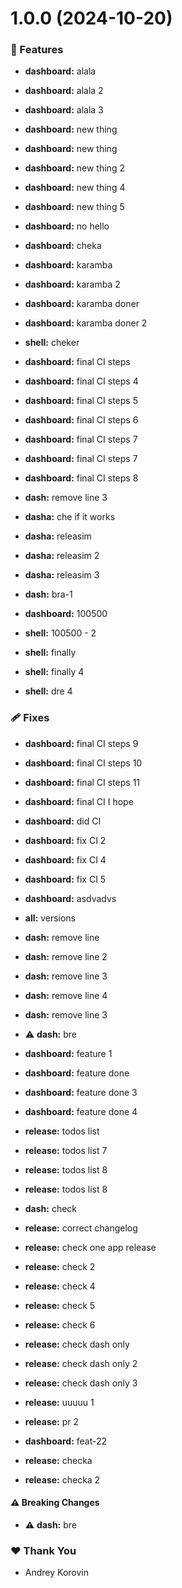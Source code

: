 # 1.0.0 (2024-10-20)


### 🚀 Features

- **dashboard:** alala

- **dashboard:** alala 2

- **dashboard:** alala 3

- **dashboard:** new thing

- **dashboard:** new thing

- **dashboard:** new thing 2

- **dashboard:** new thing 4

- **dashboard:** new thing 5

- **dashboard:** no hello

- **dashboard:** cheka

- **dashboard:** karamba

- **dashboard:** karamba 2

- **dashboard:** karamba doner

- **dashboard:** karamba doner 2

- **shell:** cheker

- **dashboard:** final CI steps

- **dashboard:** final CI steps 4

- **dashboard:** final CI steps 5

- **dashboard:** final CI steps 6

- **dashboard:** final CI steps 7

- **dashboard:** final CI steps 7

- **dashboard:** final CI steps 8

- **dash:** remove line 3

- **dasha:** che if it works

- **dasha:** releasim

- **dasha:** releasim 2

- **dasha:** releasim 3

- **dash:** bra-1

- **dashboard:** 100500

- **shell:** 100500 - 2

- **shell:** finally

- **shell:** finally 4

- **shell:** dre 4


### 🩹 Fixes

- **dashboard:** final CI steps 9

- **dashboard:** final CI steps 10

- **dashboard:** final CI steps 11

- **dashboard:** final CI I hope

- **dashboard:** did CI

- **dashboard:** fix CI 2

- **dashboard:** fix CI 4

- **dashboard:** fix CI 5

- **dashboard:** asdvadvs

- **all:** versions

- **dash:** remove line

- **dash:** remove line 2

- **dash:** remove line 3

- **dash:** remove line 4

- **dash:** remove line 3

- ⚠️  **dash:** bre

- **dashboard:** feature 1

- **dashboard:** feature done

- **dashboard:** feature done 3

- **dashboard:** feature done 4

- **release:** todos list

- **release:** todos list 7

- **release:** todos list 8

- **release:** todos list 8

- **dash:** check

- **release:** correct changelog

- **release:** check one app release

- **release:** check 2

- **release:** check 4

- **release:** check 5

- **release:** check 6

- **release:** check dash only

- **release:** check dash only 2

- **release:** check dash only 3

- **release:** uuuuu 1

- **release:** pr 2

- **dashboard:** feat-22

- **release:** checka

- **release:** checka 2


#### ⚠️  Breaking Changes

- ⚠️  **dash:** bre

### ❤️  Thank You

- Andrey Korovin